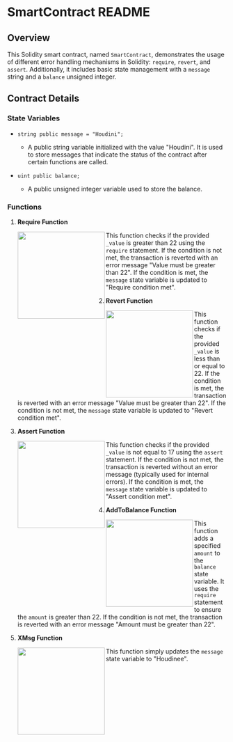 # SmartContract README

## Overview

This Solidity smart contract, named `SmartContract`, demonstrates the usage of different error handling mechanisms in Solidity: `require`, `revert`, and `assert`. Additionally, it includes basic state management with a `message` string and a `balance` unsigned integer.

## Contract Details

### State Variables

- `string public message = "Houdini";`
  - A public string variable initialized with the value "Houdini". It is used to store messages that indicate the status of the contract after certain functions are called.

- `uint public balance;`
  - A public unsigned integer variable used to store the balance.

### Functions

1. **Require Function**

   <img src="https://github.com/Pagamaa/SmartContract/assets/102722387/0e483780-3280-434f-8109-60cdc868871c" align="left" width="200"/>
   
   This function checks if the provided `_value` is greater than 22 using the `require` statement. If the condition is not met, the transaction is reverted with an error message "Value must be greater than 22". If the condition is met, the `message` state variable is updated to "Require condition met".

2. **Revert Function**

   <img src="https://github.com/Pagamaa/SmartContract/assets/102722387/00c25ae2-f27a-44d3-9ad0-a479708e5cc0" align="left" width="200"/>
   
   This function checks if the provided `_value` is less than or equal to 22. If the condition is met, the transaction is reverted with an error message "Value must be greater than 22". If the condition is not met, the `message` state variable is updated to "Revert condition met".

3. **Assert Function**

   <img src="https://github.com/Pagamaa/SmartContract/assets/102722387/e10fad20-f933-4a10-a4bd-dba6c0802d1a" align="left" width="200"/>
   
   This function checks if the provided `_value` is not equal to 17 using the `assert` statement. If the condition is not met, the transaction is reverted without an error message (typically used for internal errors). If the condition is met, the `message` state variable is updated to "Assert condition met".

4. **AddToBalance Function**

   <img src="https://github.com/Pagamaa/SmartContract/assets/102722387/f4e00af3-ef46-407b-ac18-9ca6398f06c2" align="left" width="200"/>
   
   This function adds a specified `amount` to the `balance` state variable. It uses the `require` statement to ensure the `amount` is greater than 22. If the condition is not met, the transaction is reverted with an error message "Amount must be greater than 22".

5. **XMsg Function**

   <img src="https://github.com/Pagamaa/SmartContract/assets/102722387/0a7ccfe8-3dae-46d1-b0d6-8fc522c086fb" align="left" width="200"/>
   
   This function simply updates the `message` state variable to "Houdinee".


